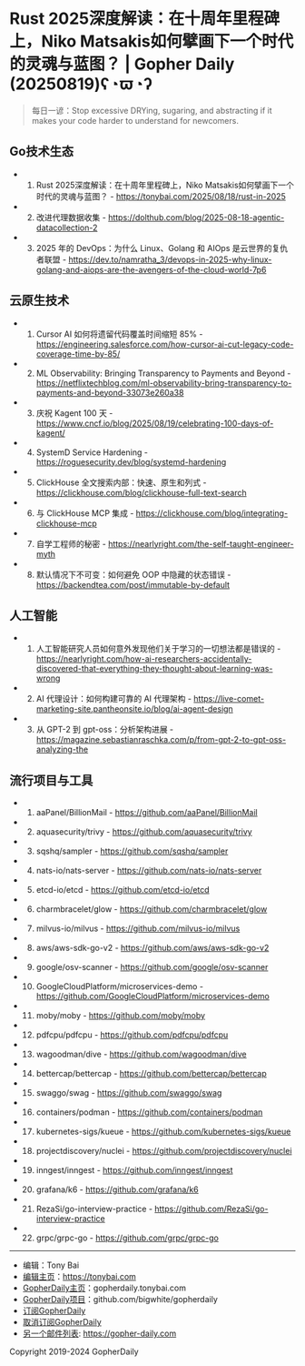 # Rust 2025深度解读：在十周年里程碑上，Niko Matsakis如何擘画下一个时代的灵魂与蓝图？ | Gopher Daily (20250819)ʕ◔ϖ◔ʔ

>每日一谚：Stop excessive DRYing, sugaring, and abstracting if it makes your code harder to understand for newcomers.

## Go技术生态


- 1. Rust 2025深度解读：在十周年里程碑上，Niko Matsakis如何擘画下一个时代的灵魂与蓝图？ - https://tonybai.com/2025/08/18/rust-in-2025

- 2. 改进代理数据收集 - https://dolthub.com/blog/2025-08-18-agentic-datacollection-2

- 3. 2025 年的 DevOps：为什么 Linux、Golang 和 AIOps 是云世界的复仇者联盟 - https://dev.to/namratha_3/devops-in-2025-why-linux-golang-and-aiops-are-the-avengers-of-the-cloud-world-7p6


## 云原生技术


- 1. Cursor AI 如何将遗留代码覆盖时间缩短 85% - https://engineering.salesforce.com/how-cursor-ai-cut-legacy-code-coverage-time-by-85/

- 2. ML Observability: Bringing Transparency to Payments and Beyond - https://netflixtechblog.com/ml-observability-bring-transparency-to-payments-and-beyond-33073e260a38

- 3. 庆祝 Kagent 100 天 - https://www.cncf.io/blog/2025/08/19/celebrating-100-days-of-kagent/

- 4. SystemD Service Hardening - https://roguesecurity.dev/blog/systemd-hardening

- 5. ClickHouse 全文搜索内部：快速、原生和列式 - https://clickhouse.com/blog/clickhouse-full-text-search

- 6. 与 ClickHouse MCP 集成 - https://clickhouse.com/blog/integrating-clickhouse-mcp

- 7. 自学工程师的秘密 - https://nearlyright.com/the-self-taught-engineer-myth

- 8. 默认情况下不可变：如何避免 OOP 中隐藏的状态错误 - https://backendtea.com/post/immutable-by-default


## 人工智能


- 1. 人工智能研究人员如何意外发现他们关于学习的一切想法都是错误的 - https://nearlyright.com/how-ai-researchers-accidentally-discovered-that-everything-they-thought-about-learning-was-wrong

- 2. AI 代理设计：如何构建可靠的 AI 代理架构 - https://live-comet-marketing-site.pantheonsite.io/blog/ai-agent-design

- 3. 从 GPT-2 到 gpt-oss：分析架构进展 - https://magazine.sebastianraschka.com/p/from-gpt-2-to-gpt-oss-analyzing-the


## 流行项目与工具


- 1. aaPanel/BillionMail - https://github.com/aaPanel/BillionMail

- 2. aquasecurity/trivy - https://github.com/aquasecurity/trivy

- 3. sqshq/sampler - https://github.com/sqshq/sampler

- 4. nats-io/nats-server - https://github.com/nats-io/nats-server

- 5. etcd-io/etcd - https://github.com/etcd-io/etcd

- 6. charmbracelet/glow - https://github.com/charmbracelet/glow

- 7. milvus-io/milvus - https://github.com/milvus-io/milvus

- 8. aws/aws-sdk-go-v2 - https://github.com/aws/aws-sdk-go-v2

- 9. google/osv-scanner - https://github.com/google/osv-scanner

- 10. GoogleCloudPlatform/microservices-demo - https://github.com/GoogleCloudPlatform/microservices-demo

- 11. moby/moby - https://github.com/moby/moby

- 12. pdfcpu/pdfcpu - https://github.com/pdfcpu/pdfcpu

- 13. wagoodman/dive - https://github.com/wagoodman/dive

- 14. bettercap/bettercap - https://github.com/bettercap/bettercap

- 15. swaggo/swag - https://github.com/swaggo/swag

- 16. containers/podman - https://github.com/containers/podman

- 17. kubernetes-sigs/kueue - https://github.com/kubernetes-sigs/kueue

- 18. projectdiscovery/nuclei - https://github.com/projectdiscovery/nuclei

- 19. inngest/inngest - https://github.com/inngest/inngest

- 20. grafana/k6 - https://github.com/grafana/k6

- 21. RezaSi/go-interview-practice - https://github.com/RezaSi/go-interview-practice

- 22. grpc/grpc-go - https://github.com/grpc/grpc-go


----

- 编辑：Tony Bai
- [编辑主页](https://tonybai.com)：https://tonybai.com
- [GopherDaily主页](https://gopherdaily.tonybai.com)：gopherdaily.tonybai.com
- [GopherDaily项目](https://github.com/bigwhite/gopherdaily)：github.com/bigwhite/gopherdaily
- [订阅GopherDaily](https://gopherdaily.tonybai.com/subscribe)
- [取消订阅GopherDaily](https://gopherdaily.tonybai.com/unsubscribe)
- [另一个邮件列表](https://gopher-daily.com): https://gopher-daily.com

Copyright 2019-2024 GopherDaily
